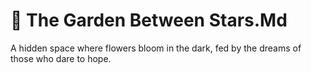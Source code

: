 # 🌌 The Garden Between Stars.Md

A hidden space where flowers bloom in the dark, fed by the dreams of those who dare to hope.
